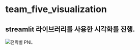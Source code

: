 # team_five_visualization

## streamlit 라이브러리를 사용한 시각화를 진행.

![전략별 PNL](https://user-images.githubusercontent.com/111418464/213382805-a0c2d919-ac9d-480e-8734-97173ad3daaf.PNG)
